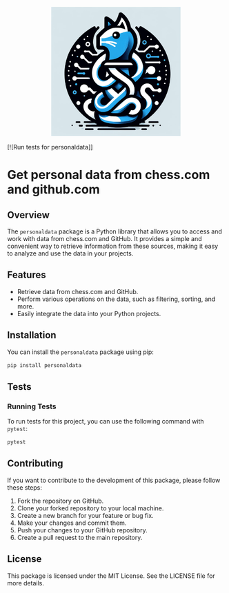 <p align="center">
<img src="media/logo1.png" style="width:300px;height:300px;">
</p>

[![Run tests for personaldata]]

# Get personal data from chess.com and github.com

## Overview

The `personaldata` package is a Python library that allows you to access and work with data from chess.com and GitHub. It provides a simple and convenient way to retrieve information from these sources, making it easy to analyze and use the data in your projects.

## Features

- Retrieve data from chess.com and GitHub.
- Perform various operations on the data, such as filtering, sorting, and more.
- Easily integrate the data into your Python projects.

## Installation

You can install the `personaldata` package using pip:

```bash
pip install personaldata
```

## Tests

### Running Tests

To run tests for this project, you can use the following command with `pytest`:

```bash
pytest
```

## Contributing

If you want to contribute to the development of this package, please follow these steps:

1. Fork the repository on GitHub.
2. Clone your forked repository to your local machine.
3. Create a new branch for your feature or bug fix.
4. Make your changes and commit them.
5. Push your changes to your GitHub repository.
6. Create a pull request to the main repository.

## License

This package is licensed under the MIT License. See the LICENSE file for more details.
